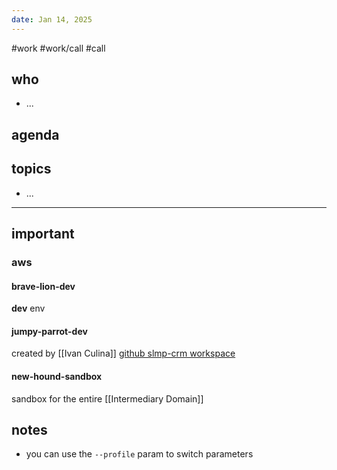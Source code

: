 ```yaml
---
date: Jan 14, 2025
---
```

#work #work/call #call

## who
- ...

## agenda


## topics
- ...

---

## important


### **aws**
#### brave-lion-dev
**dev** env
#### jumpy-parrot-dev
created by [[Ivan Culina]]
[github slmp-crm workspace](https://github.com/axel-springer-kugawana/aviv-foundation-workspace-config/blob/30af9bb1b023d89704e2c40f43ec535c040f36bc/workspaces/intermediary/intermediary-slmp-crm.yaml#L4)
#### new-hound-sandbox
sandbox for the entire [[Intermediary Domain]]

## notes
- you can use the `--profile` param to switch parameters 
